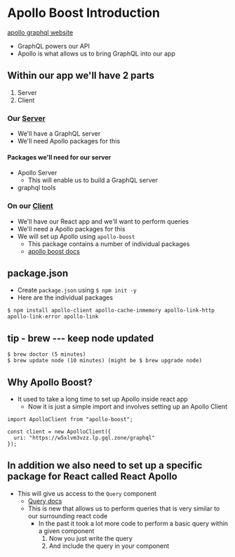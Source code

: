# Apollo Boost Introduction
[apollo graphql website](https://www.apollographql.com/)

* GraphQL powers our API
* Apollo is what allows us to bring GraphQL into our app

## Within our app we'll have 2 parts
1. Server
2. Client

### Our [Server](https://www.apollographql.com/server)
* We'll have a GraphQL server
* We'll need Apollo packages for this

#### Packages we'll need for our server
* Apollo Server
    - This will enable us to build a GraphQL server
* graphql tools

### On our [Client](https://www.apollographql.com/docs/react/)
* We'll have our React app and we'll want to perform queries
* We'll need a Apollo packages for this
* We will set up Apollo using `apollo-boost`
    - This package contains a number of individual packages
    - [apollo boost docs](https://www.apollographql.com/docs/react/advanced/boost-migration.html)

## package.json
* Create `package.json` using `$ npm init -y`
* Here are the individual packages

`$ npm install apollo-client apollo-cache-inmemory apollo-link-http apollo-link-error apollo-link`

## tip - brew --- keep node updated
```
$ brew doctor (5 minutes)
$ brew update node (10 minutes) (might be $ brew upgrade node)
```

## Why Apollo Boost?
* It used to take a long time to set up Apollo inside react app
    - Now it is just a simple import and involves setting up an Apollo Client

```
import ApolloClient from "apollo-boost";

const client = new ApolloClient({
  uri: "https://w5xlvm3vzz.lp.gql.zone/graphql"
});
```

## In addition we also need to set up a specific package for React called React Apollo
* This will give us access to the `Query` component
    - [Query docs](https://www.apollographql.com/docs/react/essentials/queries.html)
    - This is new that allows us to perform queries that is very similar to our surrounding react code
        + In the past it took a lot more code to perform a basic query within a given component
            1. Now you just write the query
            2. And include the query in your component
